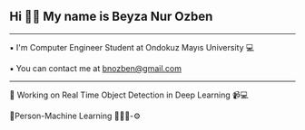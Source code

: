 
Hi 👋🏻 My name is Beyza Nur Ozben 
---
---------------------------------
▪ I'm Computer Engineer Student at Ondokuz Mayıs University 💻

▪ You can contact me at bnozben@gmail.com

--------------------------------

🔸 Working on Real Time Object Detection in Deep Learning 📹💻

🔸Person-Machine Learning 👩🏻‍💻-⚙

